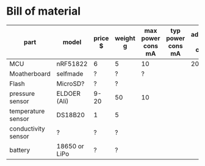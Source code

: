 # Bill of material #

part                  |model         |price $|weight g|max power cons mA|typ power cons mA|adversiting power cons uA|
----------------------|--------------|-------|--------|-----------------|-----------------|-------------------------|
MCU                   | nRF51822     | 6     | 5      |    10           |                 |      20-50              |
Moatherboard          | selfmade     | ?     | ?      |    ?            |                 |                         |
Flash                 | MicroSD?     | ?     | ?      |                 |                 |                         |
pressure sensor       | ELDOER (Ali) | 9-20  | 50     |    10           |                 |                         |
temperature sensor    | DS18B20      | 1     | 5      |                 |                 |                         |
conductivity sensor   |    ?         | ?     | ?      |                 |                 |                         |
battery               |18650 or LiPo | ?     | ?      |                 |                 |                         |
